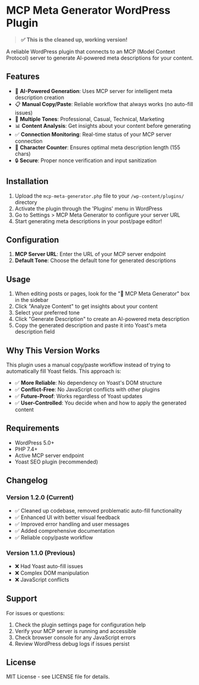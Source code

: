 # MCP Meta Generator WordPress Plugin

> **✅ This is the cleaned up, working version!**

A reliable WordPress plugin that connects to an MCP (Model Context Protocol) server to generate AI-powered meta descriptions for your content.

## Features

- 🤖 **AI-Powered Generation**: Uses MCP server for intelligent meta description creation
- 📋 **Manual Copy/Paste**: Reliable workflow that always works (no auto-fill issues)
- 🎯 **Multiple Tones**: Professional, Casual, Technical, Marketing
- 📊 **Content Analysis**: Get insights about your content before generating
- ✅ **Connection Monitoring**: Real-time status of your MCP server connection
- 📏 **Character Counter**: Ensures optimal meta description length (155 chars)
- 🔒 **Secure**: Proper nonce verification and input sanitization

## Installation

1. Upload the `mcp-meta-generator.php` file to your `/wp-content/plugins/` directory
2. Activate the plugin through the 'Plugins' menu in WordPress
3. Go to Settings > MCP Meta Generator to configure your server URL
4. Start generating meta descriptions in your post/page editor!

## Configuration

1. **MCP Server URL**: Enter the URL of your MCP server endpoint
2. **Default Tone**: Choose the default tone for generated descriptions

## Usage

1. When editing posts or pages, look for the "🤖 MCP Meta Generator" box in the sidebar
2. Click "Analyze Content" to get insights about your content
3. Select your preferred tone
4. Click "Generate Description" to create an AI-powered meta description
5. Copy the generated description and paste it into Yoast's meta description field

## Why This Version Works

This plugin uses a manual copy/paste workflow instead of trying to automatically fill Yoast fields. This approach is:

- ✅ **More Reliable**: No dependency on Yoast's DOM structure
- ✅ **Conflict-Free**: No JavaScript conflicts with other plugins
- ✅ **Future-Proof**: Works regardless of Yoast updates
- ✅ **User-Controlled**: You decide when and how to apply the generated content

## Requirements

- WordPress 5.0+
- PHP 7.4+
- Active MCP server endpoint
- Yoast SEO plugin (recommended)

## Changelog

### Version 1.2.0 (Current)
- ✅ Cleaned up codebase, removed problematic auto-fill functionality
- ✅ Enhanced UI with better visual feedback
- ✅ Improved error handling and user messages
- ✅ Added comprehensive documentation
- ✅ Reliable copy/paste workflow

### Version 1.1.0 (Previous)
- ❌ Had Yoast auto-fill issues
- ❌ Complex DOM manipulation
- ❌ JavaScript conflicts

## Support

For issues or questions:
1. Check the plugin settings page for configuration help
2. Verify your MCP server is running and accessible
3. Check browser console for any JavaScript errors
4. Review WordPress debug logs if issues persist

## License

MIT License - see LICENSE file for details.